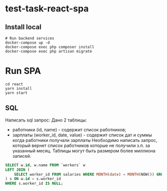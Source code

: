 # test-task-react-spa

## Install local
```shell
# Run backend services
docker-compose up -d
docker-compose exec php composer install
docker-compose exec php artisan migrate
```

# Run SPA
```shell
cd react
yarn install
yarn start
```


## SQL
Написать sql запрос:
Дано 2 таблицы:
- работники (id, name) - содержит список работников;
- зарплаты (worker_id, date, value) - содержит список дат и суммы когда работники получали зарплаты
Необходимо написать запрос, который вернет список работников которые не получили з.п. за
указанный месяц.
Таблицы могут быть размером более миллиона записей.
```sql
SELECT w.id, w.name FROM `workers` w
LEFT JOIN (
    SELECT worker_id FROM salaries WHERE MONTH(date) = MONTH(NOW()) GROUP BY worker_id
) s ON w.id = s.worker_id
WHERE s.worker_id IS NULL;
```
